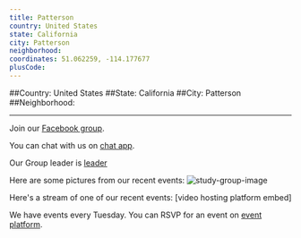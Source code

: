 ```yaml
---
title: Patterson
country: United States
state: California
city: Patterson
neighborhood: 
coordinates: 51.062259, -114.177677
plusCode:
---
```


##Country: United States
##State: California
##City: Patterson
##Neighborhood: 
*****
Join our [Facebook group](https://www.facebook.com/groups/freecodecamp.patterson.ca).

You can chat with us on [chat app]().

Our Group leader is [leader]()

Here are some pictures from our recent events:
![study-group-image]()

Here's a stream of one of our recent events:
[video hosting platform embed]

We have events every Tuesday. You can RSVP for an event on [event platform]().
